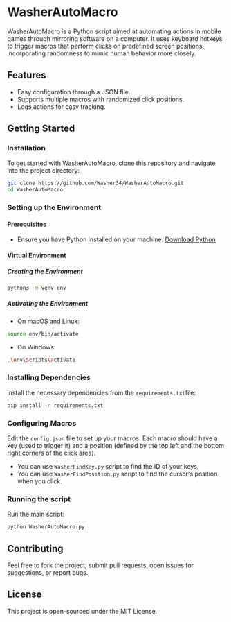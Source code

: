 # WasherAutoMacro

WasherAutoMacro is a Python script aimed at automating actions in mobile games through mirroring software on a computer. It uses keyboard hotkeys to trigger macros that perform clicks on predefined screen positions, incorporating randomness to mimic human behavior more closely.

## Features

- Easy configuration through a JSON file.
- Supports multiple macros with randomized click positions.
- Logs actions for easy tracking.

## Getting Started

### Installation

To get started with WasherAutoMacro, clone this repository and navigate into the project directory:

```bash
git clone https://github.com/Washer34/WasherAutoMacro.git
cd WasherAutoMacro
```

### Setting up the Environment

#### Prerequisites

- Ensure you have Python installed on your machine. [Download Python](https://www.python.org/downloads/)

#### Virtual Environment

##### Creating the Environment

```bash
python3 -m venv env
```

##### Activating the Environment

- On macOS and Linux:

```bash
source env/bin/activate
```

- On Windows:

```bash
.\env\Scripts\activate
```

### Installing Dependencies

install the necessary dependencies from the `requirements.txt`file:

```bash
pip install -r requirements.txt
```

### Configuring Macros

Edit the `config.json` file to set up your macros. Each macro should have a key (used to trigger it) and a position (defined by the top left and the bottom right corners of the click area).

- You can use `WasherFindKey.py` script to find the ID of your keys.
- You can use `WasherFindPosition.py` script to find the cursor's position when you click.

### Running the script

Run the main script:

```bash
python WasherAutoMacro.py
```

## Contributing

Feel free to fork the project, submit pull requests, open issues for suggestions, or report bugs.

## License

This project is open-sourced under the MIT License.
